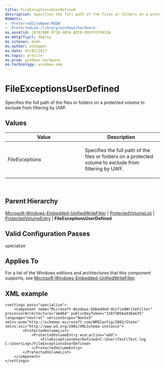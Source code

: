 ```yaml
---
title: FileExceptionsUserDefined
description: Specifies the full path of the files or folders on a protected volume to exclude from filtering by UWF.
MSHAttr:
- 'PreferredSiteName:MSDN'
- 'PreferredLib:/library/windows/hardware'
ms.assetid: 207A78BE-9718-4DC6-B2CD-D957FCFF812A
ms.mktglfcycl: deploy
ms.sitesec: msdn
ms.author: alhopper
ms.date: 05/02/2017
ms.topic: article
ms.prod: windows-hardware
ms.technology: windows-oem
---
```


# FileExceptionsUserDefined


Specifies the full path of the files or folders on a protected volume to exclude from filtering by UWF.

## Values


<table>
<colgroup>
<col width="50%" />
<col width="50%" />
</colgroup>
<thead>
<tr class="header">
<th>Value</th>
<th>Description</th>
</tr>
</thead>
<tbody>
<tr class="odd">
<td><p><em>FileExceptions</em></p></td>
<td><p>Specifies the full path of the files or folders on a protected volume to exclude from filtering by UWF.</p></td>
</tr>
</tbody>
</table>

 

## Parent Hierarchy


[Microsoft-Windows-Embedded-UnifiedWriteFilter](microsoft-windows-embedded-unifiedwritefilter.md) | [ProtectedVolumeList](microsoft-windows-embedded-unifiedwritefilter-protectedvolumelist.md) | [ProtectedVolumeEntry](microsoft-windows-embedded-unifiedwritefilter-protectedvolumelist-protectedvolumeentry.md) | **FileExceptionsUserDefined**

## Valid Configuration Passes


specialize

## Applies To


For a list of the Windows editions and architectures that this component supports, see [Microsoft-Windows-Embedded-UnifiedWriteFilter](microsoft-windows-embedded-unifiedwritefilter.md).

## XML example


```
<settings pass="specialize">
    <component name="Microsoft-Windows-Embedded-UnifiedWriteFilter" processorArchitecture="amd64" publicKeyToken="31bf3856ad364e35" language="neutral" versionScope="NonSxS" xmlns:wcm="http://schemas.microsoft.com/WMIConfig/2002/State" xmlns:xsi="http://www.w3.org/2001/XMLSchema-instance">
        <ProtectedVolumeList>
            <ProtectedVolumeEntry wcm:action="add">
                <FileExceptionsUserDefined>C:\User\Test\Test.log C:\User\Log</FileExceptionsUserDefined>
            </ProtectedVolumeEntry>
        </ProtectedVolumeList>
    </component>
</settings>
```

 

 







